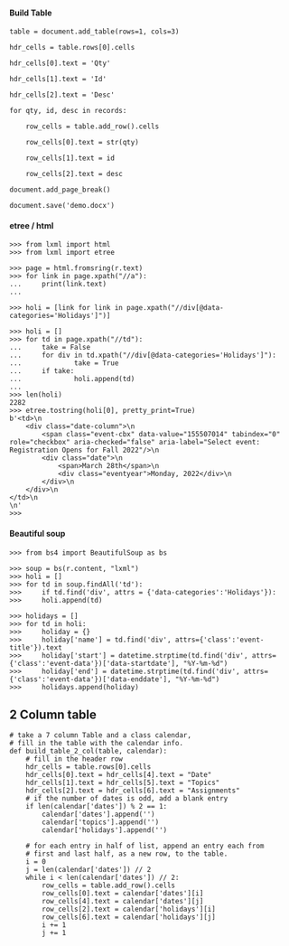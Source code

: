#### Build Table
    table = document.add_table(rows=1, cols=3)

    hdr_cells = table.rows[0].cells

    hdr_cells[0].text = 'Qty'

    hdr_cells[1].text = 'Id'

    hdr_cells[2].text = 'Desc'

    for qty, id, desc in records:

        row_cells = table.add_row().cells

        row_cells[0].text = str(qty)

        row_cells[1].text = id

        row_cells[2].text = desc

    document.add_page_break()

    document.save('demo.docx')

#### etree / html

    >>> from lxml import html
    >>> from lxml import etree

    >>> page = html.fromsring(r.text)
    >>> for link in page.xpath("//a"):
    ...     print(link.text)
    ...

    >>> holi = [link for link in page.xpath("//div[@data-categories='Holidays']")]

    >>> holi = []
    >>> for td in page.xpath("//td"):
    ...     take = False
    ...     for div in td.xpath("//div[@data-categories='Holidays']"):
    ...             take = True
    ...     if take:
    ...             holi.append(td)
    ...
    >>> len(holi)
    2282
    >>> etree.tostring(holi[0], pretty_print=True)
    b'<td>\n
        <div class="date-column">\n
            <span class="event-cbx" data-value="155507014" tabindex="0" role="checkbox" aria-checked="false" aria-label="Select event: Registration Opens for Fall 2022"/>\n
            <div class="date">\n
                <span>March 28th</span>\n
                <div class="eventyear">Monday, 2022</div>\n
            </div>\n
        </div>\n
    </td>\n
    \n'
    >>>

#### Beautiful soup

    >>> from bs4 import BeautifulSoup as bs

    >>> soup = bs(r.content, "lxml")
    >>> holi = []
    >>> for td in soup.findAll('td'):
    >>>     if td.find('div', attrs = {'data-categories':'Holidays'}):
    >>>     holi.append(td)

    >>> holidays = []
    >>> for td in holi:
    >>>     holiday = {}
    >>>     holiday['name'] = td.find('div', attrs={'class':'event-title'}).text
    >>>     holiday['start'] = datetime.strptime(td.find('div', attrs={'class':'event-data'})['data-startdate'], "%Y-%m-%d")
    >>>     holiday['end'] = datetime.strptime(td.find('div', attrs={'class':'event-data'})['data-enddate'], "%Y-%m-%d")
    >>>     holidays.append(holiday)

## 2 Column table

    # take a 7 column Table and a class calendar,
    # fill in the table with the calendar info.
    def build_table_2_col(table, calendar):
        # fill in the header row
        hdr_cells = table.rows[0].cells
        hdr_cells[0].text = hdr_cells[4].text = "Date"
        hdr_cells[1].text = hdr_cells[5].text = "Topics"
        hdr_cells[2].text = hdr_cells[6].text = "Assignments"
        # if the number of dates is odd, add a blank entry
        if len(calendar['dates']) % 2 == 1:
            calendar['dates'].append('')
            calendar['topics'].append('')
            calendar['holidays'].append('')

        # for each entry in half of list, append an entry each from
        # first and last half, as a new row, to the table.
        i = 0
        j = len(calendar['dates']) // 2
        while i < len(calendar['dates']) // 2:
            row_cells = table.add_row().cells
            row_cells[0].text = calendar['dates'][i]
            row_cells[4].text = calendar['dates'][j]
            row_cells[2].text = calendar['holidays'][i]
            row_cells[6].text = calendar['holidays'][j]
            i += 1
            j += 1
